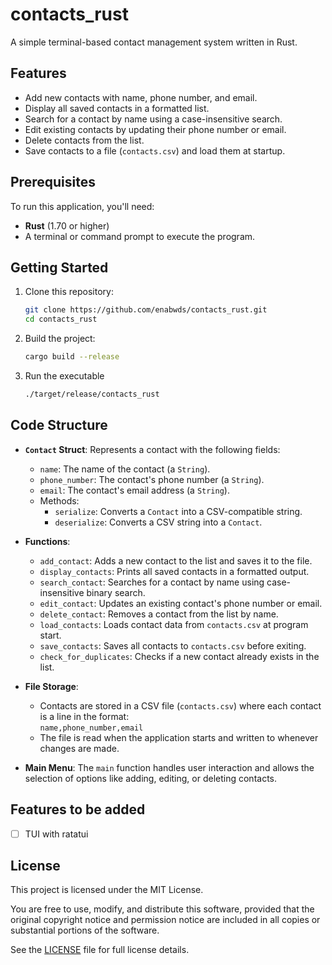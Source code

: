 # contacts_rust

A simple terminal-based contact management system written in Rust.

## Features

- Add new contacts with name, phone number, and email.
- Display all saved contacts in a formatted list.
- Search for a contact by name using a case-insensitive search.
- Edit existing contacts by updating their phone number or email.
- Delete contacts from the list.
- Save contacts to a file (`contacts.csv`) and load them at startup.

## Prerequisites

To run this application, you'll need:

- **Rust** (1.70 or higher)
- A terminal or command prompt to execute the program.

## Getting Started

1. Clone this repository:

   ```bash
   git clone https://github.com/enabwds/contacts_rust.git
   cd contacts_rust
   ```

2. Build the project:

    ```bash
    cargo build --release
    ```

3. Run the executable
    ```bash
    ./target/release/contacts_rust
    ```

## Code Structure

- **`Contact` Struct**: Represents a contact with the following fields:
  - `name`: The name of the contact (a `String`).
  - `phone_number`: The contact's phone number (a `String`).
  - `email`: The contact's email address (a `String`).
  - Methods:
    - `serialize`: Converts a `Contact` into a CSV-compatible string.
    - `deserialize`: Converts a CSV string into a `Contact`.

- **Functions**:
  - `add_contact`: Adds a new contact to the list and saves it to the file.
  - `display_contacts`: Prints all saved contacts in a formatted output.
  - `search_contact`: Searches for a contact by name using case-insensitive binary search.
  - `edit_contact`: Updates an existing contact's phone number or email.
  - `delete_contact`: Removes a contact from the list by name.
  - `load_contacts`: Loads contact data from `contacts.csv` at program start.
  - `save_contacts`: Saves all contacts to `contacts.csv` before exiting.
  - `check_for_duplicates`: Checks if a new contact already exists in the list.

- **File Storage**:
  - Contacts are stored in a CSV file (`contacts.csv`) where each contact is a line in the format:  
    `name,phone_number,email`
  - The file is read when the application starts and written to whenever changes are made.

- **Main Menu**:
  The `main` function handles user interaction and allows the selection of options like adding, editing, or deleting contacts.

## Features to be added
- [ ] TUI with ratatui

## License

This project is licensed under the MIT License. 

You are free to use, modify, and distribute this software, provided that the original copyright notice and permission notice are included in all copies or substantial portions of the software.

See the [LICENSE](LICENSE) file for full license details.

